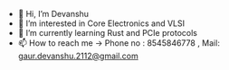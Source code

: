 - 👋 Hi, I’m Devanshu 
- 👀 I’m interested in Core Electronics and VLSI
- 🌱 I’m currently learning Rust and PCIe protocols
- 📫 How to reach me -> Phone no : 8545846778 , Mail: gaur.devanshu.2112@gmail.com

<!---
Griseoh/Griseoh is a ✨ special ✨ repository because its `README.md` (this file) appears on your GitHub profile.
You can click the Preview link to take a look at your changes.
--->
